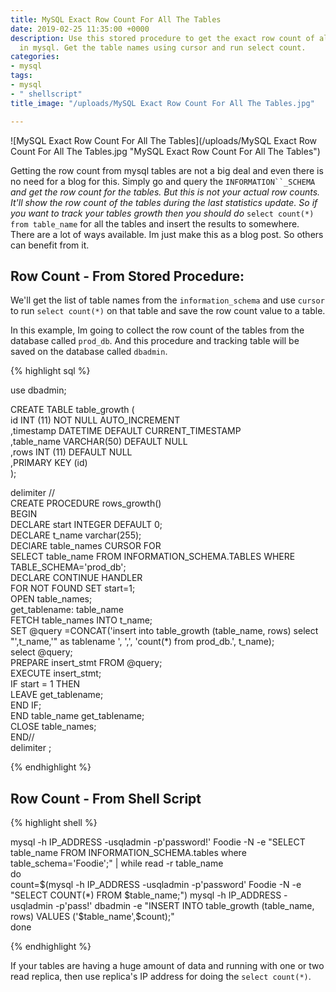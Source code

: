 ```yaml
---
title: MySQL Exact Row Count For All The Tables
date: 2019-02-25 11:35:00 +0000
description: Use this stored procedure to get the exact row count of all the tables
  in mysql. Get the table names using cursor and run select count.
categories:
- mysql
tags:
- mysql
- " shellscript"
title_image: "/uploads/MySQL Exact Row Count For All The Tables.jpg"

---
```

![MySQL Exact Row Count For All The Tables](/uploads/MySQL Exact Row Count For All The Tables.jpg "MySQL Exact Row Count For All The Tables")

Getting the row count from mysql tables are not a big deal and even there is no need for a blog for this. Simply go and query the `INFORMATION``_SCHEMA` _and get the row count for the tables. But this is not your actual row counts. It'll show the row count of the tables during the last statistics update. So if you want to track your tables growth then you should do_ `select count(*) from table_name` for all the tables and insert the results to somewhere. There are a lot of ways available. Im just make this as a blog post. So others can benefit from it.

## Row Count - From Stored Procedure:

We'll get the list of table names from the `information_schema` and use `cursor` to run `select count(*)` on that table and save the row count value to a table.

In this example, Im going to collect the row count of the tables from the database called `prod_db`. And this procedure and tracking table will be saved on the database called `dbadmin`.

{% highlight sql %}

use dbadmin;

CREATE TABLE table_growth (  
id INT (11) NOT NULL AUTO_INCREMENT  
,timestamp DATETIME DEFAULT CURRENT_TIMESTAMP  
,table_name VARCHAR(50) DEFAULT NULL  
,rows INT (11) DEFAULT NULL  
,PRIMARY KEY (id)  
);

delimiter //  
CREATE PROCEDURE rows_growth()  
BEGIN  
DECLARE start INTEGER DEFAULT 0;  
DECLARE t_name varchar(255);  
DEClARE table_names CURSOR FOR  
    	SELECT table_name FROM INFORMATION_SCHEMA.TABLES WHERE TABLE_SCHEMA='prod_db';  
DECLARE CONTINUE HANDLER  
        FOR NOT FOUND SET start=1;  
OPEN table_names;  
get_tablename: table_name  
FETCH table_names INTO t_name;  
SET @query =CONCAT('insert into table_growth (table_name, rows)  select "',t_name,'" as tablename ', ',', 'count(*) from prod_db.', t_name);  
select @query;  
PREPARE insert_stmt FROM @query;  
EXECUTE insert_stmt;  
IF start = 1 THEN  
LEAVE get_tablename;  
END IF;  
END table_name get_tablename;  
CLOSE table_names;  
END//  
delimiter ;

{% endhighlight %}

## Row Count - From Shell Script

{% highlight shell %}

mysql  -h IP_ADDRESS -usqladmin  -p'password!' Foodie  -N -e "SELECT table_name FROM INFORMATION_SCHEMA.tables where table_schema='Foodie';" | while read -r table_name  
do  
count=$(mysql -h IP_ADDRESS -usqladmin  -p'password' Foodie -N -e "SELECT COUNT(*) FROM $table_name;")  
mysql  -h IP_ADDRESS -usqladmin  -p'pass!'  dbadmin -e "INSERT INTO table_growth (table_name, rows)  VALUES ('$table_name',$count);"  
done

{% endhighlight %}

If your tables are having a huge amount of data and running with one or two read replica, then use replica's IP address for doing the `select count(*)`.